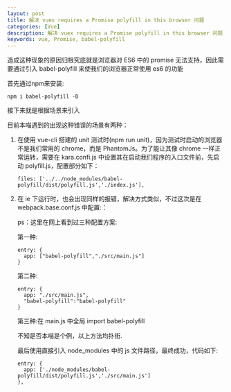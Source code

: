 ```yaml
---
layout: post
title: 解决 vuex requires a Promise polyfill in this browser 问题
categories: [Vue]
description: 解决 vuex requires a Promise polyfill in this browser 问题
keywords: vue, Promise, babel-polyfill
---
```


造成这种现象的原因归根究底就是浏览器对 ES6 中的 promise 无法支持，因此需要通过引入 babel-polyfill 来使我们的浏览器正常使用 es6 的功能

首先通过npm来安装:

`npm i babel-polyfill -D`

接下来就是根据场景来引入

目前本喵遇到的出现这种错误的场景有两种：

1. 在使用 vue-cli 搭建的 unit 测试时(npm run unit)，因为测试时启动的浏览器不是我们常用的 chrome，而是 PhantomJs。为了能让其像 chrome 一样正常运转，需要在 kara.confi.js 中设置其在启动我们程序的入口文件前，先启动 polyfill.js，配置部分如下：

    `files: ['../../node_modules/babel-polyfill/dist/polyfill.js','./index.js'],`

2. 在 ie 下运行时，也会出现同样的报错，解决方式类似，不过这次是在 webpack.base.conf.js 中配置:：

    ps：这里在网上看到过三种配置方案:

    第一种:
    ```
    entry: {
      app: ["babel-polyfill","./src/main.js"]
    }
    ```            

    第二种:
    ```
    entry: { 
      app: "./src/main.js",
      "babel-polyfill":"babel-polyfill"
    }
    ```

    第三种:在 main.js 中全局 import babel-polyfill

    不知是否本喵是个例，以上方法均扑街.

    最后使用直接引入 node_modules 中的 js 文件路径，最终成功，代码如下:
    ```
    entry: {
      app: ['./node_modules/babel-polyfill/dist/polyfill.js','./src/main.js']
    },
    ```